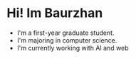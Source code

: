 <h1>Hi! Im Baurzhan</h1>

- I'm a first-year graduate student.
- I'm majoring in computer science.
- I'm currently working with AI and web

